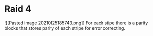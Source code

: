 # Raid 4
![[Pasted image 20210125185743.png]]
For each stipe there is a parity blocks that stores parity of each stripe for error correcting.